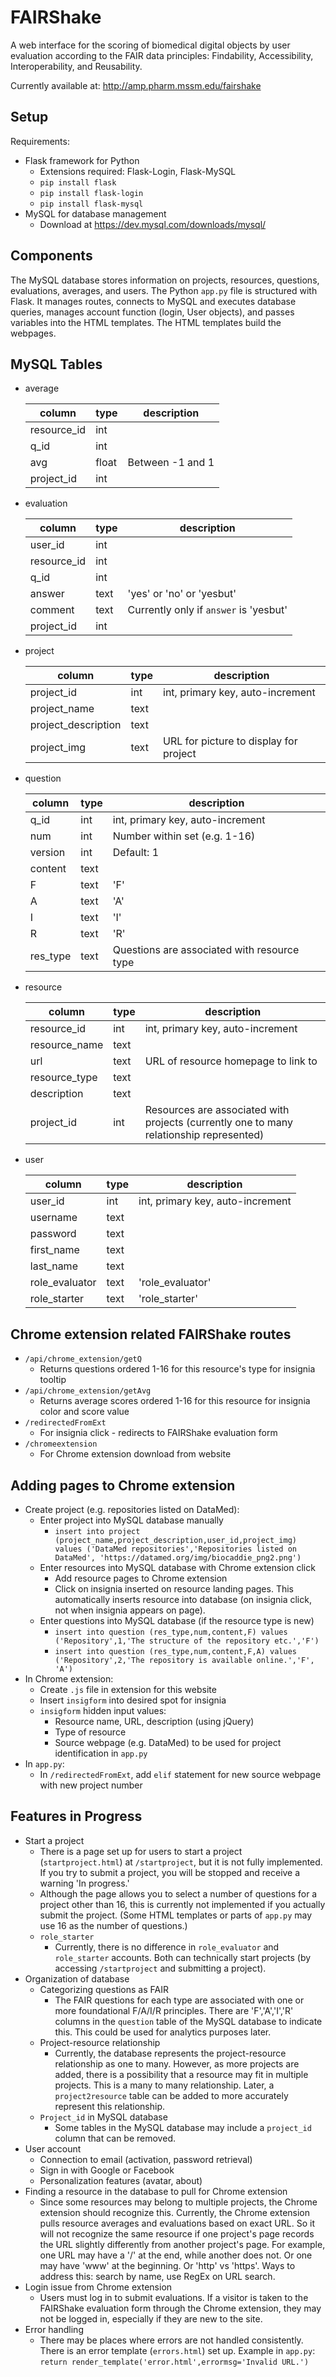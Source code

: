 FAIRShake
========

A web interface for the scoring of biomedical digital objects by user evaluation
according to the FAIR data principles: Findability, Accessibility, Interoperability, and Reusability.

Currently available at: http://amp.pharm.mssm.edu/fairshake

Setup
---------

Requirements:
* Flask framework for Python
    * Extensions required: Flask-Login, Flask-MySQL
    * `pip install flask`
    * `pip install flask-login`
    * `pip install flask-mysql`
* MySQL for database management
    * Download at https://dev.mysql.com/downloads/mysql/

Components
--------

The MySQL database stores information on projects, resources, questions, evaluations, averages, and users.
The Python `app.py` file is structured with Flask. It manages routes, connects to MySQL and executes database queries,
manages account function (login, User objects), and passes variables into the HTML templates.
The HTML templates build the webpages.

MySQL Tables
---------

* average

    |    column     |  type |     description   |
    | ------------- | ----- | -------------     |
    | resource_id  | int    |
    | q_id         | int    |
    | avg          | float  |   Between -1 and 1
    |  project_id  | int    |


* evaluation

    |    column     |  type |     description   |
    | ------------- | ----- | -------------     |
    | user_id       | int   |
    | resource_id   | int   |
    | q_id          | int   |
    | answer        | text  |   'yes' or 'no' or 'yesbut'
    | comment       | text  |   Currently only if `answer` is 'yesbut'
    | project_id    | int   |

* project

    |    column           |  type |     description   |
    | -------------       | ----- | -------------     |
    | project_id          | int   |  int, primary key, auto-increment
    | project_name        | text  |
    | project_description | text  |
    | project_img         | text  |  URL for picture to display for project

* question

    |  column  |  type |     description   |
    | ---      | ----- | -------------     |
    | q_id     | int   |  int, primary key, auto-increment
    | num      | int   |  Number within set (e.g. 1-16)
    | version  | int   |  Default: 1
    | content  | text  |
    | F        | text  |  'F'
    | A        | text  |  'A'
    | I        | text  |  'I'
    | R        | text  |  'R'
    | res_type | text  |  Questions are associated with resource type


* resource

    |  column        |  type |     description   |
    | -----          | ----- | -------------     |
    | resource_id    | int   |  int, primary key, auto-increment
    | resource_name  | text  |
    | url            | text  |  URL of resource homepage to link to
    | resource_type  | text  |
    | description    | text  |
    | project_id     | int   |  Resources are associated with projects (currently one to many relationship represented)

* user

    |  column        |  type |     description   |
    | -----          | ----- | -------------     |
    | user_id        | int   |  int, primary key, auto-increment
    | username       | text  |
    | password       | text  |
    | first_name     | text  |
    | last_name      | text  |
    | role_evaluator | text  |   'role_evaluator'
    | role_starter   | text  | 'role_starter'


Chrome extension related FAIRShake routes
---------
* `/api/chrome_extension/getQ`
    * Returns questions ordered 1-16 for this resource's type for insignia tooltip
* `/api/chrome_extension/getAvg`
    * Returns average scores ordered 1-16 for this resource for insignia color and score value
* `/redirectedFromExt`
    * For insignia click - redirects to FAIRShake evaluation form
* `/chromeextension`
    * For Chrome extension download from website

Adding pages to Chrome extension
----------

* Create project (e.g. repositories listed on DataMed):
    * Enter project into MySQL database manually
        * `insert into project (project_name,project_description,user_id,project_img)
        values ('DataMed repositories','Repositories listed on DataMed', 'https://datamed.org/img/biocaddie_png2.png')`
    * Enter resources into MySQL database with Chrome extension click
        * Add resource pages to Chrome extension
        * Click on insignia inserted on resource landing pages. This automatically inserts resource into database
        (on insignia click, not when insignia appears on page).
    * Enter questions into MySQL database (if the resource type is new)
        * `insert into question (res_type,num,content,F)
        values ('Repository',1,'The structure of the repository etc.','F')`
        * `insert into question (res_type,num,content,F,A)
        values ('Repository',2,'The repository is available online.','F', 'A')`
* In Chrome extension:
    * Create `.js` file in extension for this website
    * Insert `insigform` into desired spot for insignia
    * `insigform` hidden input values:
        * Resource name, URL, description (using jQuery)
        * Type of resource
        * Source webpage (e.g. DataMed) to be used for project identification in `app.py`
* In `app.py`:
    * In `/redirectedFromExt`, add `elif` statement for new source webpage with new project number

Features in Progress
--------------

* Start a project
    * There is a page set up for users to start a project (`startproject.html`) at `/startproject`,
    but it is not fully implemented. If you try to submit a project, you will be stopped and receive a warning 'In progress.'
    * Although the page allows you to select a number of questions for a project other than 16,
    this is currently not implemented if you actually submit the project. (Some HTML templates or parts of `app.py` may
    use 16 as the number of questions.)
    * `role_starter`
        * Currently, there is no difference in `role_evaluator` and `role_starter` accounts. Both can technically
        start projects (by accessing `/startproject` and submitting a project).
* Organization of database
    * Categorizing questions as FAIR
        * The FAIR questions for each type are associated with one or more foundational F/A/I/R principles.
        There are 'F','A','I','R' columns in the `question` table of the MySQL database to indicate this.
        This could be used for analytics purposes later.
    * Project-resource relationship
        * Currently, the database represents the project-resource relationship as one to many.
        However, as more projects are added, there is a possibility that a resource may fit in multiple projects.
        This is a many to many relationship. Later, a `project2resource` table can be added to more
        accurately represent this relationship.
    * `Project_id` in MySQL database
        * Some tables in the MySQL database may include a `project_id` column that can be removed.
* User account
    * Connection to email (activation, password retrieval)
    * Sign in with Google or Facebook
    * Personalization features (avatar, about)
* Finding a resource in the database to pull for Chrome extension
    * Since some resources may belong to multiple projects, the Chrome extension should recognize this. Currently,
    the Chrome extension pulls resource averages and evaluations based on exact URL. So it will not recognize the
    same resource if one project's page records the URL slightly differently from another project's page.
    For example, one URL may have a '/' at the end, while another does not. Or one may have 'www' at the beginning.
    Or 'http' vs 'https'. Ways to address this: search by name, use RegEx on URL search.
* Login issue from Chrome extension
    * Users must log in to submit evaluations. If a visitor is taken to the FAIRShake evaluation form through the
    Chrome extension, they may not be logged in, especially if they are new to the site.
* Error handling
    * There may be places where errors are not handled consistently.
    There is an error template (`errors.html`) set up. Example in `app.py`:
    `return render_template('error.html',errormsg='Invalid URL.')`